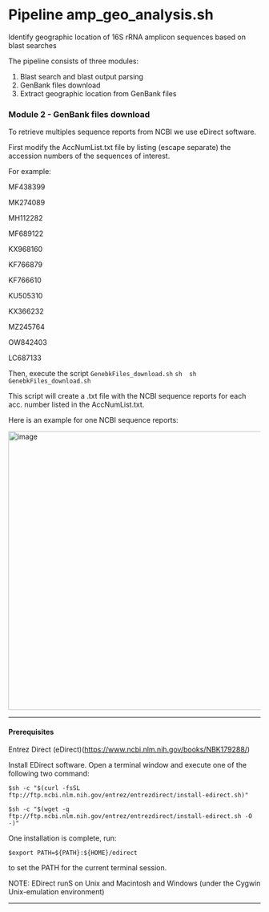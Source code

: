 # Pipeline amp_geo_analysis.sh
Identify geographic location of 16S rRNA amplicon sequences based on blast searches

The pipeline consists of three modules:
1. Blast search and blast output parsing
2. GenBank files download 
3. Extract geographic location from GenBank files



### Module 2 - GenBank files download 

To retrieve multiples sequence reports from NCBI we use eDirect software. 

First modify the AccNumList.txt file by listing (escape separate) the accession numbers of the sequences of interest. 

For example:

  MF438399
  
  MK274089
  
  MH112282
  
  MF689122
  
  KX968160
  
  KF766879
  
  KF766610
  
  KU505310
  
  KX366232
  
  MZ245764
  
  OW842403
  
  LC687133

Then, execute the script `GenebkFiles_download.sh`
     ```sh 
     sh  GenebkFiles_download.sh
     ```

This script will create a .txt file with the NCBI sequence reports for each acc. number listed in the AccNumList.txt.

Here is an example for one NCBI sequence reports:


<img width="556" alt="image" src="https://user-images.githubusercontent.com/65190576/212146230-7724fb38-108a-4a2a-8bf2-0aaa4238cf4c.png">

____________________________________________________________________________________________________________________
 #### Prerequisites
 
Entrez Direct (eDirect)(https://www.ncbi.nlm.nih.gov/books/NBK179288/)

Install EDirect software.
  Open a terminal window and execute one of the following two command:

    $sh -c "$(curl -fsSL ftp://ftp.ncbi.nlm.nih.gov/entrez/entrezdirect/install-edirect.sh)"

    $sh -c "$(wget -q ftp://ftp.ncbi.nlm.nih.gov/entrez/entrezdirect/install-edirect.sh -O -)"

  One installation is complete, run:
  
    $export PATH=${PATH}:${HOME}/edirect
    
  to set the PATH for the current terminal session.

NOTE: EDirect runS on Unix and Macintosh and Windows (under the Cygwin Unix-emulation environment) 
____________________________________________________________________________________________________________________



